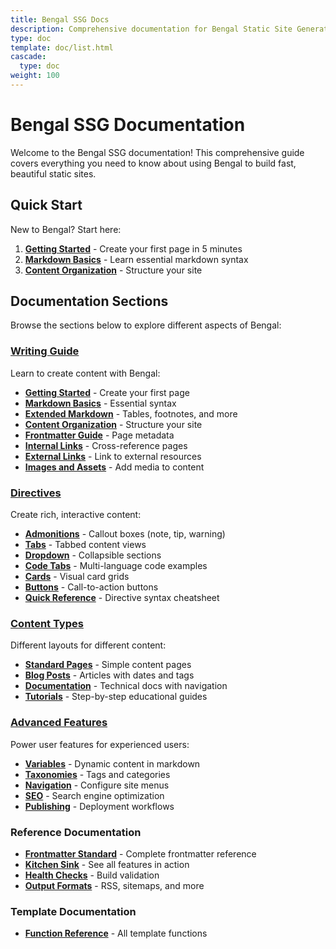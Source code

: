 ```yaml
---
title: Bengal SSG Docs
description: Comprehensive documentation for Bengal Static Site Generator
type: doc
template: doc/list.html
cascade:
  type: doc
weight: 100
---
```


# Bengal SSG Documentation

Welcome to the Bengal SSG documentation! This comprehensive guide covers everything you need to know about using Bengal to build fast, beautiful static sites.

## Quick Start

New to Bengal? Start here:

1. **[Getting Started](writing/getting-started.md)** - Create your first page in 5 minutes
2. **[Markdown Basics](writing/markdown-basics.md)** - Learn essential markdown syntax
3. **[Content Organization](writing/content-organization.md)** - Structure your site

## Documentation Sections

Browse the sections below to explore different aspects of Bengal:

### [Writing Guide](writing/)

Learn to create content with Bengal:

- **[Getting Started](writing/getting-started.md)** - Create your first page
- **[Markdown Basics](writing/markdown-basics.md)** - Essential syntax
- **[Extended Markdown](writing/markdown-extended.md)** - Tables, footnotes, and more
- **[Content Organization](writing/content-organization.md)** - Structure your site
- **[Frontmatter Guide](writing/frontmatter-guide.md)** - Page metadata
- **[Internal Links](writing/internal-links.md)** - Cross-reference pages
- **[External Links](writing/external-links.md)** - Link to external resources
- **[Images and Assets](writing/images-and-assets.md)** - Add media to content

### [Directives](directives/)

Create rich, interactive content:

- **[Admonitions](directives/admonitions.md)** - Callout boxes (note, tip, warning)
- **[Tabs](directives/tabs.md)** - Tabbed content views
- **[Dropdown](directives/dropdown.md)** - Collapsible sections
- **[Code Tabs](directives/code-tabs.md)** - Multi-language code examples
- **[Cards](directives/cards.md)** - Visual card grids
- **[Buttons](directives/buttons.md)** - Call-to-action buttons
- **[Quick Reference](directives/quick-reference.md)** - Directive syntax cheatsheet

### [Content Types](content-types/)

Different layouts for different content:

- **[Standard Pages](content-types/pages.md)** - Simple content pages
- **[Blog Posts](content-types/blog-posts.md)** - Articles with dates and tags
- **[Documentation](content-types/documentation.md)** - Technical docs with navigation
- **[Tutorials](content-types/tutorials.md)** - Step-by-step educational guides

### [Advanced Features](advanced/)

Power user features for experienced users:

- **[Variables](advanced/variables.md)** - Dynamic content in markdown
- **[Taxonomies](advanced/taxonomies.md)** - Tags and categories
- **[Navigation](advanced/navigation.md)** - Configure site menus
- **[SEO](advanced/seo.md)** - Search engine optimization
- **[Publishing](advanced/drafts-and-publishing.md)** - Deployment workflows

### Reference Documentation

- **[Frontmatter Standard](frontmatter-standard.md)** - Complete frontmatter reference
- **[Kitchen Sink](kitchen-sink.md)** - See all features in action
- **[Health Checks](health-checks.md)** - Build validation
- **[Output Formats](output-formats.md)** - RSS, sitemaps, and more

### Template Documentation

- **[Function Reference](templates/function-reference/)** - All template functions

